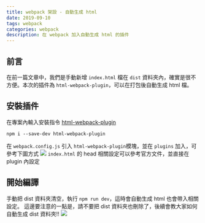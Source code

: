 ```yaml
---
title: webpack 架設 - 自動生成 html
date: 2019-09-10
tags: webpack
categories: webpack
description: 在 webpack 加入自動生成 html 的插件
---
```

## 前言
在前一篇文章中，我們是手動新增 `index.html` 檔在 `dist` 資料夾內，確實是很不方便。本次的插件為 `html-webpack-plugin`，可以在打包後自動生成 html 檔。
## 安裝插件
在專案內輸入安裝指令
[html-webpack-plugin](https://github.com/jantimon/html-webpack-plugin)
```
npm i --save-dev html-webpack-plugin
```
在 `webpack.config.js` 引入 `html-webpack-plugin`模塊，並在 `plugins` 加入，可參考下圖方式
![](https://i.imgur.com/imuY4p6.png)
`index.html` 的 head 相關設定可以參考官方文件，並直接在 plugin 內設定

## 開始編譯
手動把 dist 資料夾清空，執行 `npm run dev`，這時會自動生成 html 也會帶入相關設定。
這邊要注意的一點是，請不要把 dist 資料夾也刪除了，後續會教大家如何自動生成 dist 資料夾!!
![](https://i.imgur.com/isfVvRn.png)